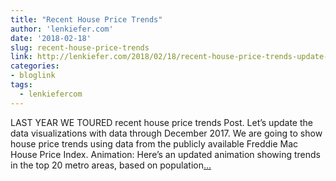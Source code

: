 ```yaml
---
title: "Recent House Price Trends"
author: 'lenkiefer.com'
date: '2018-02-18'
slug: recent-house-price-trends
link: http://lenkiefer.com/2018/02/18/recent-house-price-trends-update-through-december-2017/
categories:
- bloglink
tags:
  - lenkiefercom
---
```


LAST YEAR WE TOURED recent house price trends Post. Let’s update the data visualizations with data through December 2017. We are going to show house price trends using data from the publicly available Freddie Mac House Price Index. Animation: Here’s an updated animation showing trends in the top 20 metro areas, based on population[... <i class="fas fa-external-link-alt"></i>](http://lenkiefer.com/2018/02/18/recent-house-price-trends-update-through-december-2017/)

